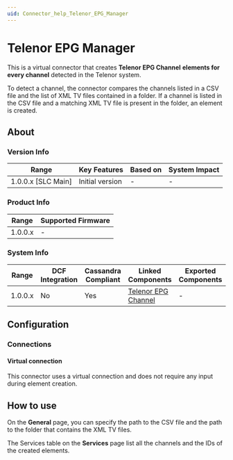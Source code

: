 ```yaml
---
uid: Connector_help_Telenor_EPG_Manager
---
```


# Telenor EPG Manager

This is a virtual connector that creates **Telenor EPG Channel** **elements for every channel** detected in the Telenor system.

To detect a channel, the connector compares the channels listed in a CSV file and the list of XML TV files contained in a folder. If a channel is listed in the CSV file and a matching XML TV file is present in the folder, an element is created.

## About

### Version Info

| **Range**            | **Key Features** | **Based on** | **System Impact** |
|----------------------|------------------|--------------|-------------------|
| 1.0.0.x \[SLC Main\] | Initial version  | \-           | \-                |

### Product Info

| **Range** | **Supported Firmware** |
|-----------|------------------------|
| 1.0.0.x   | \-                     |

### System Info

| **Range** | **DCF Integration** | **Cassandra Compliant** | **Linked Components**                                              | **Exported Components** |
|-----------|---------------------|-------------------------|--------------------------------------------------------------------|-------------------------|
| 1.0.0.x   | No                  | Yes                     | [Telenor EPG Channel](xref:Connector_help_Telenor_EPG_Channel) | \-                      |

## Configuration

### Connections

#### Virtual connection

This connector uses a virtual connection and does not require any input during element creation.

## How to use

On the **General** page, you can specify the path to the CSV file and the path to the folder that contains the XML TV files.

The Services table on the **Services** page list all the channels and the IDs of the created elements.
